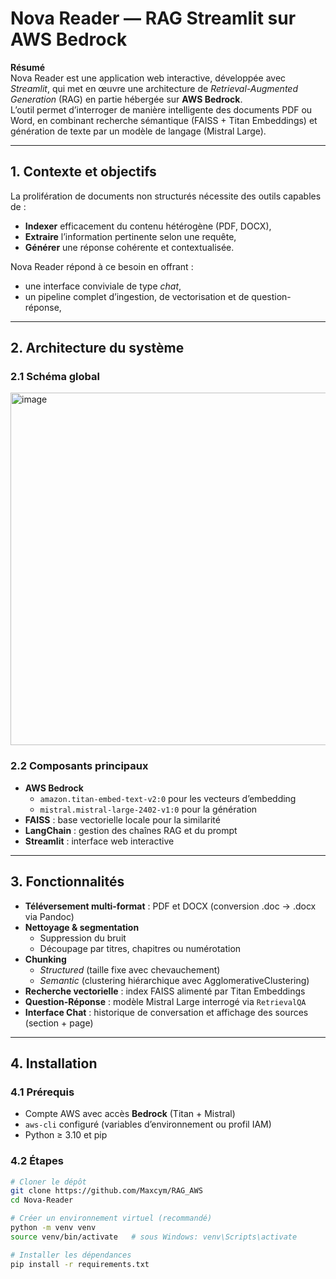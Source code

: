 # Nova Reader — RAG Streamlit sur AWS Bedrock

**Résumé**  
Nova Reader est une application web interactive, développée avec *Streamlit*, qui met en œuvre une architecture de *Retrieval-Augmented Generation* (RAG) en partie hébergée sur **AWS Bedrock**.  
L’outil permet d’interroger de manière intelligente des documents PDF ou Word, en combinant recherche sémantique (FAISS + Titan Embeddings) et génération de texte par un modèle de langage (Mistral Large).

---

## 1. Contexte et objectifs

La prolifération de documents non structurés nécessite des outils capables de :
- **Indexer** efficacement du contenu hétérogène (PDF, DOCX),
- **Extraire** l’information pertinente selon une requête,
- **Générer** une réponse cohérente et contextualisée.

Nova Reader répond à ce besoin en offrant :
- une interface conviviale de type *chat*,
- un pipeline complet d’ingestion, de vectorisation et de question-réponse,

---

## 2. Architecture du système

### 2.1 Schéma global

<img width="748" height="564" alt="image" src="https://github.com/user-attachments/assets/2088ba14-f515-4f43-8f9c-877dd7a59986" />

### 2.2 Composants principaux
- **AWS Bedrock**  
  - `amazon.titan-embed-text-v2:0` pour les vecteurs d’embedding  
  - `mistral.mistral-large-2402-v1:0` pour la génération
- **FAISS** : base vectorielle locale pour la similarité
- **LangChain** : gestion des chaînes RAG et du prompt
- **Streamlit** : interface web interactive

---

## 3. Fonctionnalités

- **Téléversement multi-format** : PDF et DOCX (conversion .doc → .docx via Pandoc)  
- **Nettoyage & segmentation**  
  - Suppression du bruit  
  - Découpage par titres, chapitres ou numérotation  
- **Chunking**  
  - *Structured* (taille fixe avec chevauchement)  
  - *Semantic* (clustering hiérarchique avec AgglomerativeClustering)  
- **Recherche vectorielle** : index FAISS alimenté par Titan Embeddings  
- **Question-Réponse** : modèle Mistral Large interrogé via `RetrievalQA`  
- **Interface Chat** : historique de conversation et affichage des sources (section + page)

---

## 4. Installation

### 4.1 Prérequis
- Compte AWS avec accès **Bedrock** (Titan + Mistral)
- `aws-cli` configuré (variables d’environnement ou profil IAM)
- Python ≥ 3.10 et pip

### 4.2 Étapes

```bash
# Cloner le dépôt
git clone https://github.com/Maxcym/RAG_AWS
cd Nova-Reader

# Créer un environnement virtuel (recommandé)
python -m venv venv
source venv/bin/activate   # sous Windows: venv\Scripts\activate

# Installer les dépendances
pip install -r requirements.txt
